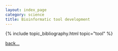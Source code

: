 ```yaml
---
layout: index_page
category: science
title: Bioinformatic tool development
---
```


{% include topic_bibliography.html topic="tool" %}

[back...](/science)
